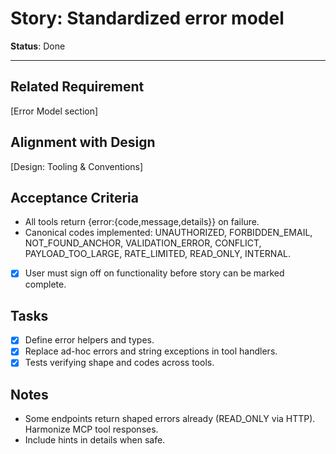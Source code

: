 # Story: Standardized error model

**Status**: Done

---

## Related Requirement

[Error Model section]

## Alignment with Design

[Design: Tooling & Conventions]

## Acceptance Criteria

- All tools return {error:{code,message,details}} on failure.
- Canonical codes implemented: UNAUTHORIZED, FORBIDDEN_EMAIL, NOT_FOUND_ANCHOR, VALIDATION_ERROR, CONFLICT, PAYLOAD_TOO_LARGE, RATE_LIMITED, READ_ONLY, INTERNAL.
- [x] User must sign off on functionality before story can be marked complete.

## Tasks

- [x] Define error helpers and types.
- [x] Replace ad-hoc errors and string exceptions in tool handlers.
- [x] Tests verifying shape and codes across tools.

## Notes

- Some endpoints return shaped errors already (READ_ONLY via HTTP). Harmonize MCP tool responses.
- Include hints in details when safe.
